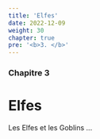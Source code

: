 ```yaml
---
title: 'Elfes'
date: 2022-12-09
weight: 30
chapter: true
pre: '<b>3. </b>'
---
```


### Chapitre 3

# Elfes

Les Elfes et les Goblins ...
